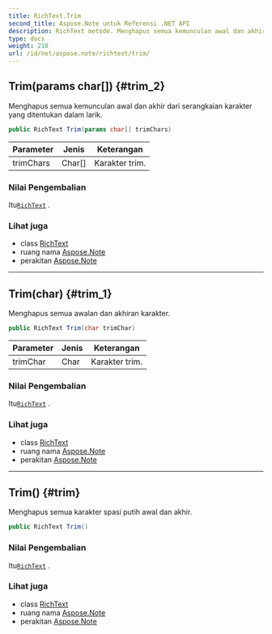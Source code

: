```yaml
---
title: RichText.Trim
second_title: Aspose.Note untuk Referensi .NET API
description: RichText metode. Menghapus semua kemunculan awal dan akhir dari serangkaian karakter yang ditentukan dalam larik.
type: docs
weight: 210
url: /id/net/aspose.note/richtext/trim/
---
```

## Trim(params char[]) {#trim_2}

Menghapus semua kemunculan awal dan akhir dari serangkaian karakter yang ditentukan dalam larik.

```csharp
public RichText Trim(params char[] trimChars)
```

| Parameter | Jenis | Keterangan |
| --- | --- | --- |
| trimChars | Char[] | Karakter trim. |

### Nilai Pengembalian

Itu[`RichText`](../) .

### Lihat juga

* class [RichText](../)
* ruang nama [Aspose.Note](../../richtext/)
* perakitan [Aspose.Note](../../../)

---

## Trim(char) {#trim_1}

Menghapus semua awalan dan akhiran karakter.

```csharp
public RichText Trim(char trimChar)
```

| Parameter | Jenis | Keterangan |
| --- | --- | --- |
| trimChar | Char | Karakter trim. |

### Nilai Pengembalian

Itu[`RichText`](../) .

### Lihat juga

* class [RichText](../)
* ruang nama [Aspose.Note](../../richtext/)
* perakitan [Aspose.Note](../../../)

---

## Trim() {#trim}

Menghapus semua karakter spasi putih awal dan akhir.

```csharp
public RichText Trim()
```

### Nilai Pengembalian

Itu[`RichText`](../) .

### Lihat juga

* class [RichText](../)
* ruang nama [Aspose.Note](../../richtext/)
* perakitan [Aspose.Note](../../../)


